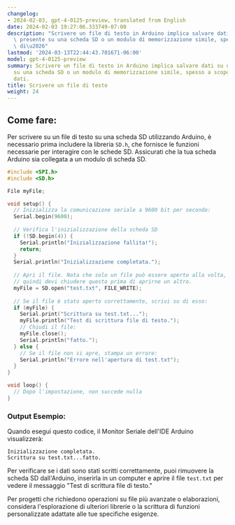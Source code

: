 ```yaml
---
changelog:
- 2024-02-03, gpt-4-0125-preview, translated from English
date: 2024-02-03 19:27:06.333749-07:00
description: "Scrivere un file di testo in Arduino implica salvare dati su un file\
  \ presente su una scheda SD o un modulo di memorizzazione simile, spesso a scopo\
  \ di\u2026"
lastmod: '2024-03-13T22:44:43.701671-06:00'
model: gpt-4-0125-preview
summary: Scrivere un file di testo in Arduino implica salvare dati su un file presente
  su una scheda SD o un modulo di memorizzazione simile, spesso a scopo di registrazione
  dati.
title: Scrivere un file di testo
weight: 24
---
```


## Come fare:
Per scrivere su un file di testo su una scheda SD utilizzando Arduino, è necessario prima includere la libreria `SD.h`, che fornisce le funzioni necessarie per interagire con le schede SD. Assicurati che la tua scheda Arduino sia collegata a un modulo di scheda SD.

```cpp
#include <SPI.h>
#include <SD.h>

File myFile;

void setup() {
  // Inizializza la comunicazione seriale a 9600 bit per secondo:
  Serial.begin(9600);
  
  // Verifica l'inizializzazione della scheda SD
  if (!SD.begin(4)) {
    Serial.println("Inizializzazione fallita!");
    return;
  }
  Serial.println("Inizializzazione completata.");
  
  // Apri il file. Nota che solo un file può essere aperto alla volta,
  // quindi devi chiudere questo prima di aprirne un altro.
  myFile = SD.open("test.txt", FILE_WRITE);
  
  // Se il file è stato aperto correttamente, scrivi su di esso:
  if (myFile) {
    Serial.print("Scrittura su test.txt...");
    myFile.println("Test di scrittura file di testo.");
    // Chiudi il file:
    myFile.close();
    Serial.println("fatto.");
  } else {
    // Se il file non si apre, stampa un errore:
    Serial.println("Errore nell'apertura di test.txt");
  }
}

void loop() {
  // Dopo l'impostazione, non succede nulla
}
```

### Output Esempio:
Quando esegui questo codice, il Monitor Seriale dell'IDE Arduino visualizzerà:
```
Inizializzazione completata.
Scrittura su test.txt...fatto.
```
Per verificare se i dati sono stati scritti correttamente, puoi rimuovere la scheda SD dall'Arduino, inserirla in un computer e aprire il file `test.txt` per vedere il messaggio "Test di scrittura file di testo."

Per progetti che richiedono operazioni su file più avanzate o elaborazioni, considera l'esplorazione di ulteriori librerie o la scrittura di funzioni personalizzate adattate alle tue specifiche esigenze.
